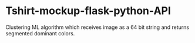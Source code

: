 # Tshirt-mockup-flask-python-API
Clustering ML algorithm which receives image as a 64 bit string and returns segmented dominant colors.
